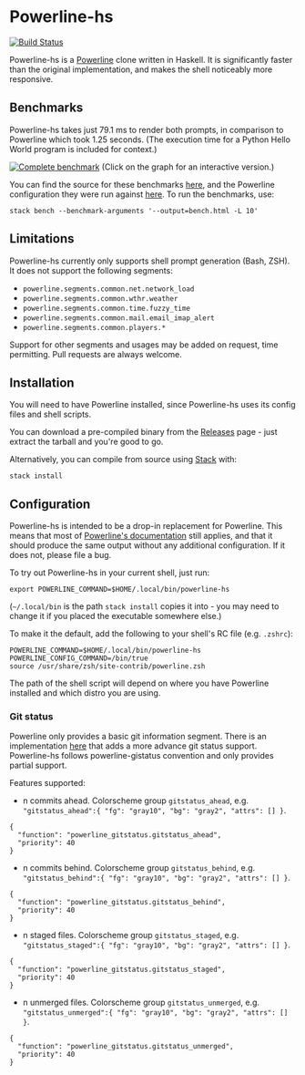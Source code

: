 # Powerline-hs
[![Build Status](https://travis-ci.org/rdnetto/powerline-hs.svg?branch=master)](https://travis-ci.org/rdnetto/powerline-hs)

Powerline-hs is a [Powerline](https://github.com/powerline/powerline) clone written in Haskell. It is significantly faster than the original implementation, and makes the shell noticeably more responsive.

## Benchmarks
Powerline-hs takes just 79.1 ms to render both prompts, in comparison to Powerline which took 1.25 seconds. (The execution time for a Python Hello World program is included for context.)

[![Complete benchmark](https://rdnetto.github.io/powerline-hs/bench.png)](https://rdnetto.github.io/powerline-hs/bench.html)
(Click on the graph for an interactive version.)

You can find the source for these benchmarks [here](https://github.com/rdnetto/powerline-hs/blob/master/bench/Bench.hs), and the Powerline configuration they were run against [here](https://github.com/rdnetto/oh-my-zsh/tree/master/powerline/config). To run the benchmarks, use:

    stack bench --benchmark-arguments '--output=bench.html -L 10'

## Limitations
Powerline-hs currently only supports shell prompt generation (Bash, ZSH). It does not support the following segments:

* `powerline.segments.common.net.network_load`
* `powerline.segments.common.wthr.weather`
* `powerline.segments.common.time.fuzzy_time`
* `powerline.segments.common.mail.email_imap_alert`
* `powerline.segments.common.players.*`

Support for other segments and usages may be added on request, time permitting. Pull requests are always welcome.

## Installation
You will need to have Powerline installed, since Powerline-hs uses its config files and shell scripts.

You can download a pre-compiled binary from the [Releases](https://github.com/rdnetto/powerline-hs/releases) page - just extract the tarball and you're good to go.

Alternatively, you can compile from source using [Stack](https://docs.haskellstack.org/en/stable/README/#how-to-install) with:

    stack install

## Configuration
Powerline-hs is intended to be a drop-in replacement for Powerline. This means that most of [Powerline's documentation](https://powerline.readthedocs.io/en/master/configuration.html#quick-setup-guide) still applies, and that it should produce the same output without any additional configuration. If it does not, please file a bug.

To try out Powerline-hs in your current shell, just run:

    export POWERLINE_COMMAND=$HOME/.local/bin/powerline-hs

(`~/.local/bin` is the path `stack install` copies it into - you may need to change it if you placed the executable somewhere else.)

To make it the default, add the following to your shell's RC file (e.g. `.zshrc`):

    POWERLINE_COMMAND=$HOME/.local/bin/powerline-hs
    POWERLINE_CONFIG_COMMAND=/bin/true
    source /usr/share/zsh/site-contrib/powerline.zsh

The path of the shell script will depend on where you have Powerline installed and which distro you are using.

### Git status
Powerline only provides a basic git information segment. There is an implementation [here](https://github.com/jaspernbrouwer/powerline-gitstatus) that adds a more advance git status support. Powerline-hs follows powerline-gistatus convention and only provides partial support. 

Features supported:

* n commits ahead. Colorscheme group `gitstatus_ahead`, e.g. `"gitstatus_ahead":{ "fg": "gray10", "bg": "gray2", "attrs": [] }`.

```
{
  "function": "powerline_gitstatus.gitstatus_ahead",
  "priority": 40
}
```

* n commits behind. Colorscheme group `gitstatus_behind`, e.g. `"gitstatus_behind":{ "fg": "gray10", "bg": "gray2", "attrs": [] }`.

```
{
  "function": "powerline_gitstatus.gitstatus_behind",
  "priority": 40
}
```

* n staged files. Colorscheme group `gitstatus_staged`, e.g. `"gitstatus_staged":{ "fg": "gray10", "bg": "gray2", "attrs": [] }`.

```
{
  "function": "powerline_gitstatus.gitstatus_staged",
  "priority": 40
}
```

* n unmerged files. Colorscheme group `gitstatus_unmerged`, e.g. `"gitstatus_unmerged":{ "fg": "gray10", "bg": "gray2", "attrs": [] }`.

```
{
  "function": "powerline_gitstatus.gitstatus_unmerged",
  "priority": 40
}
```
